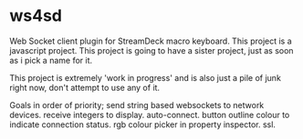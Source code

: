 # ws4sd
Web Socket client plugin for StreamDeck macro keyboard.
This project is a javascript project.
This project is going to have a sister project, just as soon as i pick a name for it.

This project is extremely 'work in progress' and is also just a pile of junk right now, don't attempt to use any of it.


Goals in order of priority;
send string based websockets to network devices.
receive integers to display.
auto-connect.
button outline colour to indicate connection status.
rgb colour picker in property inspector.
ssl.
